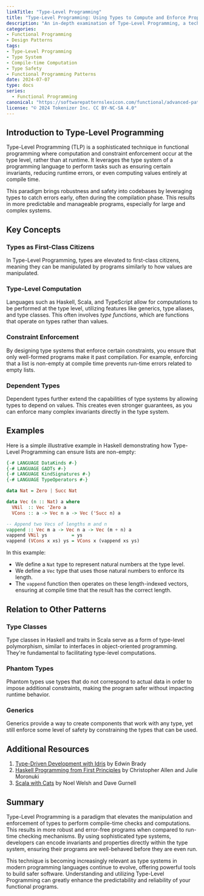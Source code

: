 ```yaml
---
linkTitle: "Type-Level Programming"
title: "Type-Level Programming: Using Types to Compute and Enforce Properties and Invariants at Compile Time"
description: "An in-depth examination of Type-Level Programming, a technique in functional programming that leverages the type system to perform computations and enforce constraints at compile time, improving code safety and robustness."
categories:
- Functional Programming
- Design Patterns
tags:
- Type-Level Programming
- Type System
- Compile-time Computation
- Type Safety
- Functional Programming Patterns
date: 2024-07-07
type: docs
series:
  - Functional Programming
canonical: "https://softwarepatternslexicon.com/functional/advanced-patterns/functional-abstractions/type-level-programming"
license: "© 2024 Tokenizer Inc. CC BY-NC-SA 4.0"
---
```


## Introduction to Type-Level Programming

Type-Level Programming (TLP) is a sophisticated technique in functional programming where computation and constraint enforcement occur at the type level, rather than at runtime. It leverages the type system of a programming language to perform tasks such as ensuring certain invariants, reducing runtime errors, or even computing values entirely at compile time.

This paradigm brings robustness and safety into codebases by leveraging types to catch errors early, often during the compilation phase. This results in more predictable and manageable programs, especially for large and complex systems.

## Key Concepts

### Types as First-Class Citizens

In Type-Level Programming, types are elevated to first-class citizens, meaning they can be manipulated by programs similarly to how values are manipulated.

### Type-Level Computation

Languages such as Haskell, Scala, and TypeScript allow for computations to be performed at the type level, utilizing features like generics, type aliases, and type classes. This often involves *type functions*, which are functions that operate on types rather than values.

### Constraint Enforcement

By designing type systems that enforce certain constraints, you ensure that only well-formed programs make it past compilation. For example, enforcing that a list is non-empty at compile time prevents run-time errors related to empty lists.

### Dependent Types

Dependent types further extend the capabilities of type systems by allowing types to depend on values. This creates even stronger guarantees, as you can enforce many complex invariants directly in the type system.

## Examples

Here is a simple illustrative example in Haskell demonstrating how Type-Level Programming can ensure lists are non-empty:

```haskell
{-# LANGUAGE DataKinds #-}
{-# LANGUAGE GADTs #-}
{-# LANGUAGE KindSignatures #-}
{-# LANGUAGE TypeOperators #-}

data Nat = Zero | Succ Nat

data Vec (n :: Nat) a where
  VNil  :: Vec 'Zero a
  VCons :: a -> Vec n a -> Vec ('Succ n) a

-- Append two Vecs of lengths m and n
vappend :: Vec m a -> Vec n a -> Vec (m + n) a
vappend VNil ys         = ys
vappend (VCons x xs) ys = VCons x (vappend xs ys)
```

In this example:
- We define a `Nat` type to represent natural numbers at the type level.
- We define a `Vec` type that uses those natural numbers to enforce its length.
- The `vappend` function then operates on these length-indexed vectors, ensuring at compile time that the result has the correct length.

## Relation to Other Patterns

### Type Classes

Type classes in Haskell and traits in Scala serve as a form of type-level polymorphism, similar to interfaces in object-oriented programming. They're fundamental to facilitating type-level computations.

### Phantom Types

Phantom types use types that do not correspond to actual data in order to impose additional constraints, making the program safer without impacting runtime behavior.

### Generics

Generics provide a way to create components that work with any type, yet still enforce some level of safety by constraining the types that can be used.

## Additional Resources

1. [Type-Driven Development with Idris](https://www.manning.com/books/type-driven-development-with-idris) by Edwin Brady
2. [Haskell Programming from First Principles](http://haskellbook.com/) by Christopher Allen and Julie Moronuki
3. [Scala with Cats](https://underscore.io/books/scala-with-cats/) by Noel Welsh and Dave Gurnell

## Summary

Type-Level Programming is a paradigm that elevates the manipulation and enforcement of types to perform compile-time checks and computations. This results in more robust and error-free programs when compared to run-time checking mechanisms. By using sophisticated type systems, developers can encode invariants and properties directly within the type system, ensuring their programs are well-behaved before they are even run.

This technique is becoming increasingly relevant as type systems in modern programming languages continue to evolve, offering powerful tools to build safer software. Understanding and utilizing Type-Level Programming can greatly enhance the predictability and reliability of your functional programs.
